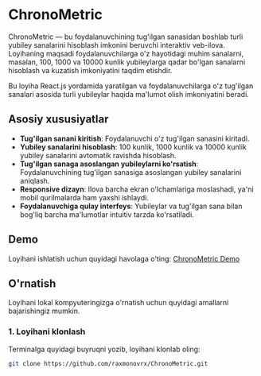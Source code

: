 # ChronoMetric

ChronoMetric — bu foydalanuvchining tug'ilgan sanasidan boshlab turli yubiley sanalarini hisoblash imkonini beruvchi interaktiv veb-ilova. Loyihaning maqsadi foydalanuvchilarga o'z hayotidagi muhim sanalarni, masalan, 100, 1000 va 10000 kunlik yubileylarga qadar bo'lgan sanalarni hisoblash va kuzatish imkoniyatini taqdim etishdir.

Bu loyiha React.js yordamida yaratilgan va foydalanuvchilarga o'z tug'ilgan sanalari asosida turli yubileylar haqida ma'lumot olish imkoniyatini beradi.

## Asosiy xususiyatlar

- **Tug'ilgan sanani kiritish**: Foydalanuvchi o'z tug'ilgan sanasini kiritadi.
- **Yubiley sanalarini hisoblash**: 100 kunlik, 1000 kunlik va 10000 kunlik yubiley sanalarini avtomatik ravishda hisoblash.
- **Tug'ilgan sanaga asoslangan yubileylarni ko'rsatish**: Foydalanuvchining tug'ilgan sanasiga asoslangan yubiley sanalarini aniqlash.
- **Responsive dizayn**: Ilova barcha ekran o'lchamlariga moslashadi, ya'ni mobil qurilmalarda ham yaxshi ishlaydi.
- **Foydalanuvchiga qulay interfeys**: Yubileylar va tug'ilgan sana bilan bog'liq barcha ma'lumotlar intuitiv tarzda ko'rsatiladi.

## Demo

Loyihani ishlatish uchun quyidagi havolaga o'ting:
[ChronoMetric Demo](https://your-demo-link.com)

## O'rnatish

Loyihani lokal kompyuteringizga o'rnatish uchun quyidagi amallarni bajarishingiz mumkin.

### 1. Loyihani klonlash

Terminalga quyidagi buyruqni yozib, loyihani klonlab oling:

```bash
git clone https://github.com/raxmonovrx/ChronoMetric.git
```
